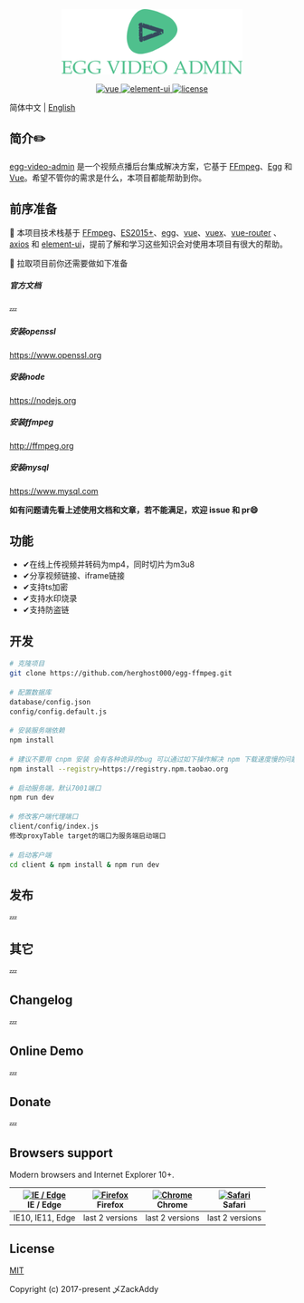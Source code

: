 <p align="center">
  <img width="320" src="https://raw.githubusercontent.com/herghost000/egg-ffmpeg/master/app/public/image/logo.png">
</p>

<p align="center">
  <a href="https://github.com/vuejs/vue">
    <img src="https://img.shields.io/badge/vue-2.5.10-brightgreen.svg" alt="vue">
  </a>
  <a href="https://github.com/ElemeFE/element">
    <img src="https://img.shields.io/badge/element--ui-2.3.2-brightgreen.svg" alt="element-ui">
  </a>
  <a href="https://github.com/herghost000/egg-ffmpeg/blob/master/LICENSE">
    <img src="https://img.shields.io/github/license/mashape/apistatus.svg" alt="license">
  </a>
</p>

简体中文 | [English](./README.md)

## 简介:pencil2:

[egg-video-admin](https://github.com/herghost000/egg-ffmpeg) 是一个视频点播后台集成解决方案，它基于 [FFmpeg](http://ffmpeg.org/)、[Egg](https://eggjs.org/zh-cn/) 和 [Vue](https://cn.vuejs.org/index.html)。希望不管你的需求是什么，本项目都能帮助到你。

## 前序准备

:tada: 本项目技术栈基于 [FFmpeg](http://ffmpeg.org/)、[ES2015+](http://es6.ruanyifeng.com/)、[egg](https://eggjs.org/zh-cn/)、[vue](https://cn.vuejs.org/index.html)、[vuex](https://vuex.vuejs.org/zh-cn/)、[vue-router](https://router.vuejs.org/zh-cn/) 、[axios](https://github.com/axios/axios) 和 [element-ui](https://github.com/ElemeFE/element)，提前了解和学习这些知识会对使用本项目有很大的帮助。

:loudspeaker: 拉取项目前你还需要做如下准备

##### 官方文档
:zzz:

##### 安装openssl
https://www.openssl.org

##### 安装node
https://nodejs.org

##### 安装ffmpeg
http://ffmpeg.org

##### 安装mysql
https://www.mysql.com

**如有问题请先看上述使用文档和文章，若不能满足，欢迎 issue 和 pr:smile:**

## 功能

- ✔︎在线上传视频并转码为mp4，同时切片为m3u8
- ✔︎分享视频链接、iframe链接
- ✔︎支持ts加密
- ✔︎支持水印烧录
- ✔︎支持防盗链


## 开发

```bash
# 克隆项目
git clone https://github.com/herghost000/egg-ffmpeg.git

# 配置数据库
database/config.json
config/config.default.js

# 安装服务端依赖
npm install

# 建议不要用 cnpm 安装 会有各种诡异的bug 可以通过如下操作解决 npm 下载速度慢的问题
npm install --registry=https://registry.npm.taobao.org

# 启动服务端，默认7001端口
npm run dev

# 修改客户端代理端口
client/config/index.js
修改proxyTable target的端口为服务端启动端口

# 启动客户端
cd client & npm install & npm run dev

```

## 发布

:zzz:


## 其它

:zzz:


## Changelog

:zzz:

## Online Demo

:zzz:

## Donate

:zzz:

## Browsers support

Modern browsers and Internet Explorer 10+.

| [<img src="https://raw.githubusercontent.com/alrra/browser-logos/master/src/edge/edge_48x48.png" alt="IE / Edge" width="24px" height="24px" />](http://godban.github.io/browsers-support-badges/)</br>IE / Edge | [<img src="https://raw.githubusercontent.com/alrra/browser-logos/master/src/firefox/firefox_48x48.png" alt="Firefox" width="24px" height="24px" />](http://godban.github.io/browsers-support-badges/)</br>Firefox | [<img src="https://raw.githubusercontent.com/alrra/browser-logos/master/src/chrome/chrome_48x48.png" alt="Chrome" width="24px" height="24px" />](http://godban.github.io/browsers-support-badges/)</br>Chrome | [<img src="https://raw.githubusercontent.com/alrra/browser-logos/master/src/safari/safari_48x48.png" alt="Safari" width="24px" height="24px" />](http://godban.github.io/browsers-support-badges/)</br>Safari |
| --------------------------------------------------------------------------------------------------------------------------------------------------------------------------------------------------------------- | ----------------------------------------------------------------------------------------------------------------------------------------------------------------------------------------------------------------- | ------------------------------------------------------------------------------------------------------------------------------------------------------------------------------------------------------------- | ------------------------------------------------------------------------------------------------------------------------------------------------------------------------------------------------------------- |
| IE10, IE11, Edge                                                                                                                                                                                                | last 2 versions                                                                                                                                                                                                   | last 2 versions                                                                                                                                                                                               | last 2 versions                                                                                                                                                                                               |

## License

[MIT](https://github.com/herghost000/egg-ffmpeg/blob/master/LICENSE)

Copyright (c) 2017-present 乄ZackAddy
